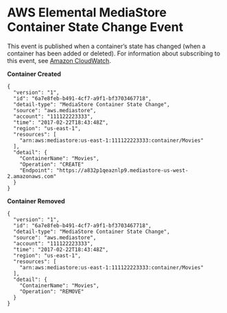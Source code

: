 # AWS Elemental MediaStore Container State Change Event<a name="monitoring-cloudwatch-events-container-state-change"></a>

This event is published when a container’s state has changed \(when a container has been added or deleted\)\. For information about subscribing to this event, see [Amazon CloudWatch](https://docs.aws.amazon.com/cloudwatch/)\.

**Container Created**

```
{
  "version": "1",
  "id": "6a7e8feb-b491-4cf7-a9f1-bf3703467718",
  "detail-type": "MediaStore Container State Change",
  "source": "aws.mediastore",
  "account": "111122223333",
  "time": "2017-02-22T18:43:48Z",
  "region": "us-east-1",
  "resources": [
    "arn:aws:mediastore:us-east-1:111122223333:container/Movies"
  ],
  "detail": {
    "ContainerName": "Movies",
    "Operation": "CREATE"
    "Endpoint": "https://a832p1qeaznlp9.mediastore-us-west-2.amazonaws.com"
  }
}
```

**Container Removed**

```
{
  "version": "1",
  "id": "6a7e8feb-b491-4cf7-a9f1-bf3703467718",
  "detail-type": "MediaStore Container State Change",
  "source": "aws.mediastore",
  "account": "111122223333",
  "time": "2017-02-22T18:43:48Z",
  "region": "us-east-1",
  "resources": [
    "arn:aws:mediastore:us-east-1:111122223333:container/Movies"
  ],
  "detail": {
    "ContainerName": "Movies",
    "Operation": "REMOVE"
  }
}
```